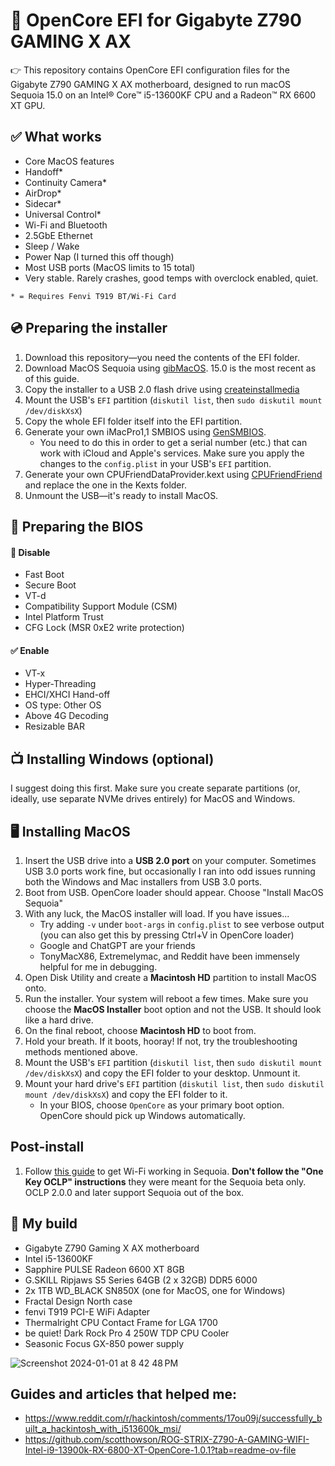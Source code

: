 # 🔧 OpenCore EFI for Gigabyte Z790 GAMING X AX
👉 This repository contains OpenCore EFI configuration files for the Gigabyte Z790 GAMING X AX motherboard, designed to run macOS Sequoia 15.0 on an Intel® Core™ i5-13600KF CPU and a Radeon™ RX 6600 XT GPU.

## ✅ What works
- Core MacOS features
- Handoff*
- Continuity Camera*
- AirDrop*
- Sidecar*
- Universal Control*
- Wi-Fi and Bluetooth
- 2.5GbE Ethernet
- Sleep / Wake
- Power Nap (I turned this off though)
- Most USB ports (MacOS limits to 15 total)
- Very stable. Rarely crashes, good temps with overclock enabled, quiet.

`* = Requires Fenvi T919 BT/Wi-Fi Card`

## 💿 Preparing the installer
1. Download this repository—you need the contents of the EFI folder.
1. Download MacOS Sequoia using [gibMacOS](https://github.com/corpnewt/gibMacOS). 15.0 is the most recent as of this guide.
1. Copy the installer to a USB 2.0 flash drive using [createinstallmedia](https://support.apple.com/en-us/101578)
1. Mount the USB's `EFI` partition (`diskutil list`, then `sudo diskutil mount /dev/diskXsX`)
1. Copy the whole EFI folder itself into the EFI partition.
1. Generate your own iMacPro1,1 SMBIOS using [GenSMBIOS](https://github.com/corpnewt/GenSMBIOS).
   - You need to do this in order to get a serial number (etc.) that can work with iCloud and Apple's services. Make sure you apply the changes to the `config.plist` in your USB's `EFI` partition.
1. Generate your own CPUFriendDataProvider.kext using [CPUFriendFriend](https://github.com/corpnewt/CPUFriendFriend) and replace the one in the Kexts folder.
1. Unmount the USB—it's ready to install MacOS.

## 🔧 Preparing the BIOS
#### 🚫 Disable
- Fast Boot
- Secure Boot
- VT-d
- Compatibility Support Module (CSM)
- Intel Platform Trust
- CFG Lock (MSR 0xE2 write protection)

#### ✅ Enable
- VT-x
- Hyper-Threading
- EHCI/XHCI Hand-off
- OS type: Other OS
- Above 4G Decoding
- Resizable BAR

## 📺 Installing Windows (optional)
I suggest doing this first. Make sure you create separate partitions (or, ideally, use separate NVMe drives entirely) for MacOS and Windows.

## 🖥️ Installing MacOS
1. Insert the USB drive into a **USB 2.0 port** on your computer. Sometimes USB 3.0 ports work fine, but occasionally I ran into odd issues running both the Windows and Mac installers from USB 3.0 ports.
1. Boot from USB. OpenCore loader should appear. Choose "Install MacOS Sequoia"
1. With any luck, the MacOS installer will load. If you have issues...
   - Try adding `-v` under `boot-args` in `config.plist` to see verbose output (you can also get this by pressing Ctrl+V in OpenCore loader)
   - Google and ChatGPT are your friends
   - TonyMacX86, Extremelymac, and Reddit have been immensely helpful for me in debugging.
1. Open Disk Utility and create a **Macintosh HD** partition to install MacOS onto.
1. Run the installer. Your system will reboot a few times. Make sure you choose the **MacOS Installer** boot option and not the USB. It should look like a hard drive.
1. On the final reboot, choose **Macintosh HD** to boot from.
1. Hold your breath. If it boots, hooray! If not, try the troubleshooting methods mentioned above.
1. Mount the USB's `EFI` partition (`diskutil list`, then `sudo diskutil mount /dev/diskXsX`) and copy the EFI folder to your desktop. Unmount it.
1. Mount your hard drive's `EFI` partition (`diskutil list`, then `sudo diskutil mount /dev/diskXsX`) and copy the EFI folder to it.
   - In your BIOS, choose `OpenCore` as your primary boot option. OpenCore should pick up Windows automatically.
  
## Post-install
1. Follow [this guide](https://github.com/Edwardwich/BCM-WIFI-Sequoia) to get Wi-Fi working in Sequoia. **Don't follow the "One Key OCLP" instructions** they were meant for the Sequoia beta only. OCLP 2.0.0 and later support Sequoia out of the box.
  


## 🗼 My build
- Gigabyte Z790 Gaming X AX motherboard
- Intel i5-13600KF
- Sapphire PULSE Radeon 6600 XT 8GB
- G.SKILL Ripjaws S5 Series 64GB (2 x 32GB) DDR5 6000
- 2x 1TB WD_BLACK SN850X (one for MacOS, one for Windows)
- Fractal Design North case
- fenvi T919 PCI-E WiFi Adapter
- Thermalright CPU Contact Frame for LGA 1700
- be quiet! Dark Rock Pro 4 250W TDP CPU Cooler
- Seasonic Focus GX-850 power supply

![Screenshot 2024-01-01 at 8 42 48 PM](https://github.com/wr/OpenCoreEFI-Gigabyte-Z790-GAMING-X-AX/assets/884715/d153cbe9-669b-440f-9a60-5d6efefce030)


## Guides and articles that helped me:
- https://www.reddit.com/r/hackintosh/comments/17ou09j/successfully_built_a_hackintosh_with_i513600k_msi/
- https://github.com/scotthowson/ROG-STRIX-Z790-A-GAMING-WIFI-Intel-i9-13900k-RX-6800-XT-OpenCore-1.0.1?tab=readme-ov-file
